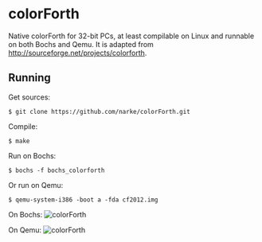 # colorForth
Native colorForth for 32-bit PCs, at least compilable on Linux and runnable on both Bochs and Qemu.
It is adapted from http://sourceforge.net/projects/colorforth.

Running
-------

Get sources:

    $ git clone https://github.com/narke/colorForth.git

Compile:

	$ make

Run on Bochs:

	$ bochs -f bochs_colorforth

Or run on Qemu:

    $ qemu-system-i386 -boot a -fda cf2012.img

On Bochs:
![colorForth](https://raw.githubusercontent.com/narke/colorForth/master/screenshots/colorforth_bochs.png "colorForth on Bochs")

On Qemu:
![colorForth](https://raw.githubusercontent.com/narke/colorForth/master/screenshots/colorforth_qemu.png "colorForth on Qemu")
